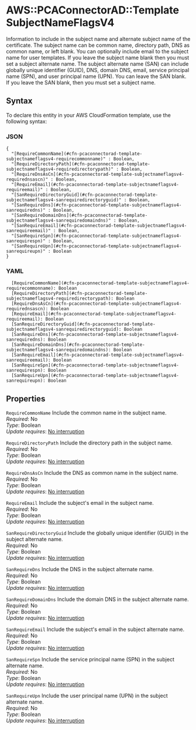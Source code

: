 # AWS::PCAConnectorAD::Template SubjectNameFlagsV4<a name="aws-properties-pcaconnectorad-template-subjectnameflagsv4"></a>

Information to include in the subject name and alternate subject name of the certificate\. The subject name can be common name, directory path, DNS as common name, or left blank\. You can optionally include email to the subject name for user templates\. If you leave the subject name blank then you must set a subject alternate name\. The subject alternate name \(SAN\) can include globally unique identifier \(GUID\), DNS, domain DNS, email, service principal name \(SPN\), and user principal name \(UPN\)\. You can leave the SAN blank\. If you leave the SAN blank, then you must set a subject name\.

## Syntax<a name="aws-properties-pcaconnectorad-template-subjectnameflagsv4-syntax"></a>

To declare this entity in your AWS CloudFormation template, use the following syntax:

### JSON<a name="aws-properties-pcaconnectorad-template-subjectnameflagsv4-syntax.json"></a>

```
{
  "[RequireCommonName](#cfn-pcaconnectorad-template-subjectnameflagsv4-requirecommonname)" : Boolean,
  "[RequireDirectoryPath](#cfn-pcaconnectorad-template-subjectnameflagsv4-requiredirectorypath)" : Boolean,
  "[RequireDnsAsCn](#cfn-pcaconnectorad-template-subjectnameflagsv4-requirednsascn)" : Boolean,
  "[RequireEmail](#cfn-pcaconnectorad-template-subjectnameflagsv4-requireemail)" : Boolean,
  "[SanRequireDirectoryGuid](#cfn-pcaconnectorad-template-subjectnameflagsv4-sanrequiredirectoryguid)" : Boolean,
  "[SanRequireDns](#cfn-pcaconnectorad-template-subjectnameflagsv4-sanrequiredns)" : Boolean,
  "[SanRequireDomainDns](#cfn-pcaconnectorad-template-subjectnameflagsv4-sanrequiredomaindns)" : Boolean,
  "[SanRequireEmail](#cfn-pcaconnectorad-template-subjectnameflagsv4-sanrequireemail)" : Boolean,
  "[SanRequireSpn](#cfn-pcaconnectorad-template-subjectnameflagsv4-sanrequirespn)" : Boolean,
  "[SanRequireUpn](#cfn-pcaconnectorad-template-subjectnameflagsv4-sanrequireupn)" : Boolean
}
```

### YAML<a name="aws-properties-pcaconnectorad-template-subjectnameflagsv4-syntax.yaml"></a>

```
  [RequireCommonName](#cfn-pcaconnectorad-template-subjectnameflagsv4-requirecommonname): Boolean
  [RequireDirectoryPath](#cfn-pcaconnectorad-template-subjectnameflagsv4-requiredirectorypath): Boolean
  [RequireDnsAsCn](#cfn-pcaconnectorad-template-subjectnameflagsv4-requirednsascn): Boolean
  [RequireEmail](#cfn-pcaconnectorad-template-subjectnameflagsv4-requireemail): Boolean
  [SanRequireDirectoryGuid](#cfn-pcaconnectorad-template-subjectnameflagsv4-sanrequiredirectoryguid): Boolean
  [SanRequireDns](#cfn-pcaconnectorad-template-subjectnameflagsv4-sanrequiredns): Boolean
  [SanRequireDomainDns](#cfn-pcaconnectorad-template-subjectnameflagsv4-sanrequiredomaindns): Boolean
  [SanRequireEmail](#cfn-pcaconnectorad-template-subjectnameflagsv4-sanrequireemail): Boolean
  [SanRequireSpn](#cfn-pcaconnectorad-template-subjectnameflagsv4-sanrequirespn): Boolean
  [SanRequireUpn](#cfn-pcaconnectorad-template-subjectnameflagsv4-sanrequireupn): Boolean
```

## Properties<a name="aws-properties-pcaconnectorad-template-subjectnameflagsv4-properties"></a>

`RequireCommonName`  <a name="cfn-pcaconnectorad-template-subjectnameflagsv4-requirecommonname"></a>
Include the common name in the subject name\.  
*Required*: No  
*Type*: Boolean  
*Update requires*: [No interruption](https://docs.aws.amazon.com/AWSCloudFormation/latest/UserGuide/using-cfn-updating-stacks-update-behaviors.html#update-no-interrupt)

`RequireDirectoryPath`  <a name="cfn-pcaconnectorad-template-subjectnameflagsv4-requiredirectorypath"></a>
Include the directory path in the subject name\.  
*Required*: No  
*Type*: Boolean  
*Update requires*: [No interruption](https://docs.aws.amazon.com/AWSCloudFormation/latest/UserGuide/using-cfn-updating-stacks-update-behaviors.html#update-no-interrupt)

`RequireDnsAsCn`  <a name="cfn-pcaconnectorad-template-subjectnameflagsv4-requirednsascn"></a>
Include the DNS as common name in the subject name\.  
*Required*: No  
*Type*: Boolean  
*Update requires*: [No interruption](https://docs.aws.amazon.com/AWSCloudFormation/latest/UserGuide/using-cfn-updating-stacks-update-behaviors.html#update-no-interrupt)

`RequireEmail`  <a name="cfn-pcaconnectorad-template-subjectnameflagsv4-requireemail"></a>
Include the subject's email in the subject name\.  
*Required*: No  
*Type*: Boolean  
*Update requires*: [No interruption](https://docs.aws.amazon.com/AWSCloudFormation/latest/UserGuide/using-cfn-updating-stacks-update-behaviors.html#update-no-interrupt)

`SanRequireDirectoryGuid`  <a name="cfn-pcaconnectorad-template-subjectnameflagsv4-sanrequiredirectoryguid"></a>
Include the globally unique identifier \(GUID\) in the subject alternate name\.  
*Required*: No  
*Type*: Boolean  
*Update requires*: [No interruption](https://docs.aws.amazon.com/AWSCloudFormation/latest/UserGuide/using-cfn-updating-stacks-update-behaviors.html#update-no-interrupt)

`SanRequireDns`  <a name="cfn-pcaconnectorad-template-subjectnameflagsv4-sanrequiredns"></a>
Include the DNS in the subject alternate name\.  
*Required*: No  
*Type*: Boolean  
*Update requires*: [No interruption](https://docs.aws.amazon.com/AWSCloudFormation/latest/UserGuide/using-cfn-updating-stacks-update-behaviors.html#update-no-interrupt)

`SanRequireDomainDns`  <a name="cfn-pcaconnectorad-template-subjectnameflagsv4-sanrequiredomaindns"></a>
Include the domain DNS in the subject alternate name\.  
*Required*: No  
*Type*: Boolean  
*Update requires*: [No interruption](https://docs.aws.amazon.com/AWSCloudFormation/latest/UserGuide/using-cfn-updating-stacks-update-behaviors.html#update-no-interrupt)

`SanRequireEmail`  <a name="cfn-pcaconnectorad-template-subjectnameflagsv4-sanrequireemail"></a>
Include the subject's email in the subject alternate name\.  
*Required*: No  
*Type*: Boolean  
*Update requires*: [No interruption](https://docs.aws.amazon.com/AWSCloudFormation/latest/UserGuide/using-cfn-updating-stacks-update-behaviors.html#update-no-interrupt)

`SanRequireSpn`  <a name="cfn-pcaconnectorad-template-subjectnameflagsv4-sanrequirespn"></a>
Include the service principal name \(SPN\) in the subject alternate name\.  
*Required*: No  
*Type*: Boolean  
*Update requires*: [No interruption](https://docs.aws.amazon.com/AWSCloudFormation/latest/UserGuide/using-cfn-updating-stacks-update-behaviors.html#update-no-interrupt)

`SanRequireUpn`  <a name="cfn-pcaconnectorad-template-subjectnameflagsv4-sanrequireupn"></a>
Include the user principal name \(UPN\) in the subject alternate name\.  
*Required*: No  
*Type*: Boolean  
*Update requires*: [No interruption](https://docs.aws.amazon.com/AWSCloudFormation/latest/UserGuide/using-cfn-updating-stacks-update-behaviors.html#update-no-interrupt)